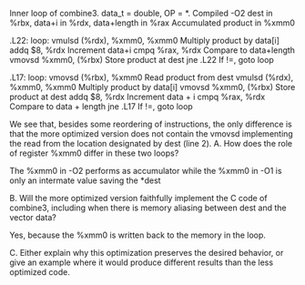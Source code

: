 Inner loop of combine3. data_t = double, OP = *. Compiled -O2
dest in %rbx, data+i in %rdx, data+length in %rax
Accumulated product in %xmm0

.L22: loop:
vmulsd (%rdx), %xmm0, %xmm0 Multiply product by data[i]
addq $8, %rdx               Increment data+i
cmpq %rax, %rdx             Compare to data+length
vmovsd %xmm0, (%rbx)        Store product at dest
jne .L22                    If !=, goto loop


.L17: loop:
vmovsd (%rbx), %xmm0        Read product from dest
vmulsd (%rdx), %xmm0, %xmm0 Multiply product by data[i]
vmovsd %xmm0, (%rbx)        Store product at dest
addq   $8, %rdx             Increment data + i
cmpq   %rax, %rdx           Compare to data + length
jne    .L17                 If !=, goto loop

We see that, besides some reordering of instructions, the only difference is that
the more optimized version does not contain the vmovsd implementing the read
from the location designated by dest (line 2).
A. How does the role of register %xmm0 differ in these two loops?

The %xmm0 in -O2 performs as accumulator while
the %xmm0 in -O1 is only an intermate value saving the *dest   

B. Will the more optimized version faithfully implement the C code of combine3,
including when there is memory aliasing between dest and the vector data?

Yes, because the %xmm0 is written back to the memory in the loop.

C. Either explain why this optimization preserves the desired behavior, or give
an example where it would produce different results than the less optimized
code.
